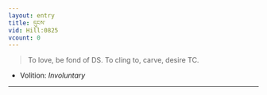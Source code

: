 ```yaml
---
layout: entry
title: དུངས་
vid: Hill:0825
vcount: 0
---
```

> To love, be fond of DS\. To cling to, carve, desire TC\.

* Volition: _Involuntary_

---

